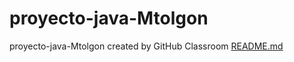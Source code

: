 # proyecto-java-Mtolgon
proyecto-java-Mtolgon created by GitHub Classroom
[README.md](https://github.com/FP-22-23/proyecto-java-Mtolgon/files/11502116/README.md)
